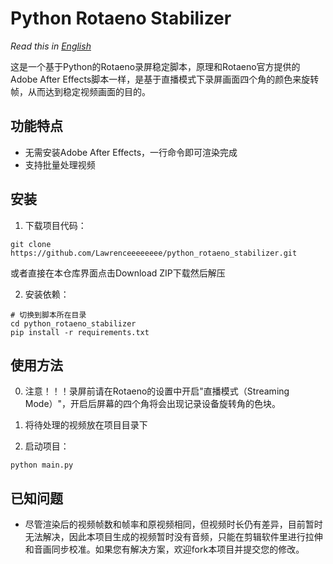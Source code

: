 # Python Rotaeno Stabilizer

*Read this in [English](README_EN.md)*

这是一个基于Python的Rotaeno录屏稳定脚本，原理和Rotaeno官方提供的Adobe After Effects脚本一样，是基于直播模式下录屏画面四个角的颜色来旋转帧，从而达到稳定视频画面的目的。

## 功能特点

- 无需安装Adobe After Effects，一行命令即可渲染完成
- 支持批量处理视频

## 安装

1. 下载项目代码：
```shell
git clone https://github.com/Lawrenceeeeeeee/python_rotaeno_stabilizer.git
```
或者直接在本仓库界面点击Download ZIP下载然后解压

2. 安装依赖：
```shell
# 切换到脚本所在目录
cd python_rotaeno_stabilizer
pip install -r requirements.txt
```

## 使用方法

0. 注意！！！录屏前请在Rotaeno的设置中开启"直播模式（Streaming Mode）"，开启后屏幕的四个角将会出现记录设备旋转角的色块。

1. 将待处理的视频放在项目目录下

2. 启动项目：
```shell
python main.py
```

## 已知问题
- 尽管渲染后的视频帧数和帧率和原视频相同，但视频时长仍有差异，目前暂时无法解决，因此本项目生成的视频暂时没有音频，只能在剪辑软件里进行拉伸和音画同步校准。如果您有解决方案，欢迎fork本项目并提交您的修改。